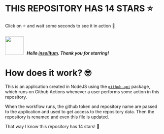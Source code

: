 # THIS REPOSITORY HAS 14 STARS :star:
Click on :star: and wait some seconds to see it in action :star_struck:

##### <img width="60" src="https://avatars.githubusercontent.com/u/71332326?v=4"/> &nbsp; Hello [insolitum](https://github.com/insolitum). Thank you for starring! 

# How does it work? :nerd_face:

This is an application created in NodeJS using the [`github-api`](https://www.npmjs.com/package/github-api) package, which runs on Github Actions whenever a user performs some action in this repository.
<br/>

When the workflow runs, the github token and repository name are passed to the application and used to get access to the repository data. Then the repository is renamed and even this file is updated.
<br/>

That way I know this repository has 14 stars! :monocle_face:
